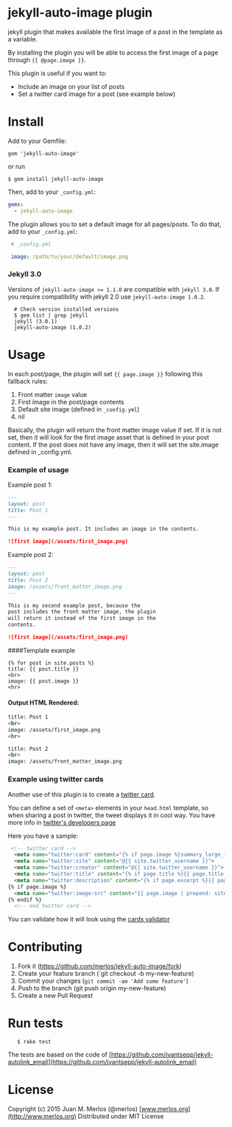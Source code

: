 # jekyll-auto-image plugin

jekyll plugin that makes available the first image of a post in the template as a variable.

By installing the plugin you will be able to access the first image of a page through `{{ @page.image }}`.

This plugin is useful if you want to:

*  Include an image on your list of posts
*  Set a twitter card image for a post (see example below)


# Install

Add to your Gemfile:

```
gem 'jekyll-auto-image'
```
or run 

```
$ gem install jekyll-auto-image
```


Then, add to your `_config.yml`:

```yaml
gems:
  - jekyll-auto-image
```

The plugin allows you to set a default image for all pages/posts. To do that, add to your `_config.yml`:

```yaml
 # _config.yml

 image: /path/to/your/default/image.png
```

### Jekyll 3.0
Versions of `jekyll-auto-image >= 1.1.0` are compatible with `jekyll 3.0`. If you require compatibility with jekyll 2.0 use `jekyll-auto-image 1.0.2`.

```
  # Check version installed versions
  $ gem list | grep jekyll
  jekyll (3.0.1)
  jekyll-auto-image (1.0.2)
```

# Usage

In each post/page, the plugin will set `{{ page.image }}` following this fallback rules:

1. Front matter `image` value
2. First image in the post/page contents
3. Default site image (defined in `_config.yml`)
4. nil

Basically, the plugin will return the front matter image value if set. If it is not set, then it will look for the first image asset that is defined in your post content. If the post does not have any image, then it will set the site.image defined in _config.yml.


### Example of usage

Example post 1:

```markdown
---
layout: post
title: Post 1
---

This is my example post. It includes an image in the contents.

![first image](/assets/first_image.png)

```
Example post 2:

```markdown
---
layout: post
title: Post 2
image: /assets/front_matter_image.png
---

This is my second example post, because the
post includes the front matter image, the plugin 
will return it instead of the first image in the 
contents.

![first image](/assets/first_image.png)

```

####Template example

```liquid
{% for post in site.posts %}
title: {{ post.title }}
<br>
image: {{ post.image }}
<hr>
```

#### Output HTML Rendered:

```html
title: Post 1
<br>
image: /assets/first_image.png
<hr>

title: Post 2
<br>
image: /assets/front_matter_image.png
```
### Example using twitter cards

Another use of this plugin is to create a [twitter card](https://dev.twitter.com/cards/getting-started).

You can define a set of `<meta>` elements in your `head.html` template, so when sharing a post in twitter, the tweet displays it in cool way. You have more info in [twitter's developers page](https://dev.twitter.com/cards/types)

Here you have a sample:

```html
 <!-- twitter card -->
  <meta name="twitter:card" content="{% if page.image %}summary_large_image{% else %}summary{% endif %}">
  <meta name="twitter:site" content="@{{ site.twitter_username }}">
  <meta name="twitter:creator" content="@{{ site.twitter_username }}">
  <meta name="twitter:title" content="{% if page.title %}{{ page.title }}{% else %}{{ site.title }}{% endif %}">
  <meta name="twitter:description" content="{% if page.excerpt %}{{ page.excerpt | strip_html | strip_newlines | truncate: 200 }}{% else %}{{ site.description }}{% endif %}">
{% if page.image %}
  <meta name="twitter:image:src" content="{{ page.image | prepend: site.baseurl | prepend: site.url }}"> 
{% endif %} 
  <!-- end twitter card -->
```  

You can validate how it will look using the [cards validator](https://cards-dev.twitter.com/validator)


# Contributing

1. Fork it (https://github.com/merlos/jekyll-auto-image/fork)
2. Create your feature branch (`git checkout -b my-new-feature)
3. Commit your changes (`git commit -am 'Add some feature'`)
4. Push to the branch (git push origin my-new-feature)
4. Create a new Pull Request

# Run tests

```
   $ rake test
```

The tests are based on the code of [https://github.com/ivantsepp/jekyll-autolink_email](https://github.com/ivantsepp/jekyll-autolink_email)


# License

Copyright (c) 2015 Juan M. Merlos (@merlos) [www.merlos.org](http://www.merlos.org) Distributed under MIT License



